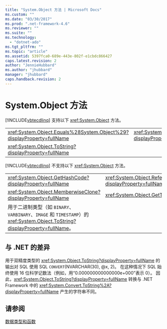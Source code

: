 ```yaml
---
title: "System.Object 方法 | Microsoft Docs"
ms.custom: ""
ms.date: "03/30/2017"
ms.prod: ".net-framework-4.6"
ms.reviewer: ""
ms.suite: ""
ms.technology: 
  - "dotnet-ado"
ms.tgt_pltfrm: ""
ms.topic: "article"
ms.assetid: 5397fca0-689e-443e-802f-e1cbdc866427
caps.latest.revision: 2
author: "JennieHubbard"
ms.author: "jhubbard"
manager: "jhubbard"
caps.handback.revision: 2
---
```

# System.Object 方法
[!INCLUDE[vbtecdlinq](../../../../../../includes/vbtecdlinq-md.md)] 支持以下 <xref:System.Object> 方法。  
  
|||  
|-|-|  
|<xref:System.Object.Equals%28System.Object%29?displayProperty=fullName>|<xref:System.Object.Equals%28System.Object%2CSystem.Object%29?displayProperty=fullName>|  
|<xref:System.Object.ToString?displayProperty=fullName>||  
  
 [!INCLUDE[vbtecdlinq](../../../../../../includes/vbtecdlinq-md.md)] 不支持以下 <xref:System.Object> 方法。  
  
|||  
|-|-|  
|<xref:System.Object.GetHashCode?displayProperty=fullName>|<xref:System.Object.ReferenceEquals%28System.Object%2CSystem.Object%29?displayProperty=fullName>|  
|<xref:System.Object.MemberwiseClone?displayProperty=fullName>|<xref:System.Object.GetType?displayProperty=fullName>|  
|用于二进制类型（如 `BINARY`、`VARBINARY`、`IMAGE` 和 `TIMESTAMP`）的 <xref:System.Object.ToString?displayProperty=fullName>。||  
  
## 与 .NET 的差异  
 用于双精度类型的 <xref:System.Object.ToString?displayProperty=fullName> 的输出对 SQL 使用 SQL `CONVERT`\(NVARCHAR\(30\), @x, 2\)。  在这种情况下 SQL 始终使用 16 位科学记数法（例如，用“0.000000000000000e\+000”表示 0）。  因此，<xref:System.Object.ToString?displayProperty=fullName> 转换与 .NET Framework 中的 <xref:System.Convert.ToString%2A?displayProperty=fullName> 产生的字符串不同。  
  
## 请参阅  
 [数据类型和函数](../../../../../../docs/framework/data/adonet/sql/linq/data-types-and-functions.md)